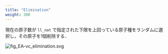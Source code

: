 ```yaml
---
title: "Elimination"
weight: 300
---
```



現在の原子数が `ll_nat` で指定された下限を上回っている原子種をランダムに選択し，その原子を1個削除する．

![fig_EA-vc_elimination.svg](/images/EA-vc/EA-vc_elimination.svg?width=20vw)


